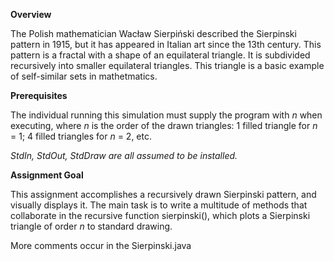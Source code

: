 **Overview**

The Polish mathematician Wacław Sierpiński described the Sierpinski pattern in 1915, but it has appeared in Italian art since the 13th century. This pattern is a fractal with a shape of an equilateral triangle. It is subdivided recursively into smaller equilateral triangles. This triangle is a basic example of self-similar sets in mathetmatics.

**Prerequisites**

The individual running this simulation must supply the program with *n* when executing, where *n* is the order of the drawn triangles: 1 filled triangle for *n* = 1; 4 filled triangles for *n* = 2, etc.

*StdIn, StdOut, StdDraw are all assumed to be installed.*

**Assignment Goal**

This assignment accomplishes a recursively drawn Sierpinski pattern, and visually displays it. The main task is to write a multitude of methods that collaborate in the recursive function sierpinski(), which plots a Sierpinski triangle of order *n* to standard drawing.

More comments occur in the Sierpinski.java

